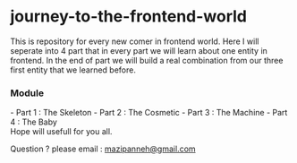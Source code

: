 # journey-to-the-frontend-world
This is repository for every new comer in frontend world.
Here I will seperate into 4 part that in every part we will learn about one entity in frontend.
In the end of part we will build a real combination from our three first entity that we learned before.

<h3>Module</h3>
- Part 1 : The Skeleton
- Part 2 : The Cosmetic
- Part 3 : The Machine
- Part 4 : The Baby


</br>
Hope will usefull for you all.</br>

Question ? please email : mazipanneh@gmail.com

